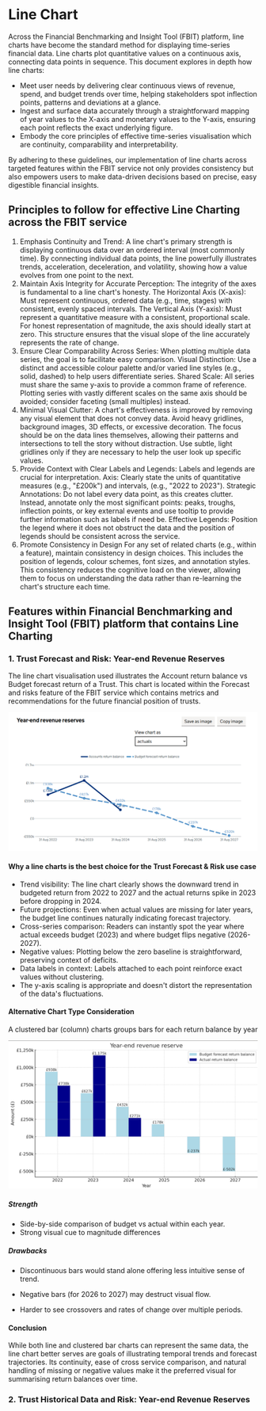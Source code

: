# Line Chart

Across the Financial Benchmarking and Insight Tool (FBIT) platform, line charts have become the standard method for displaying time-series financial data. Line charts plot quantitative values on a continuous axis, connecting data points in sequence. This document explores in depth how line charts:

- Meet user needs by delivering clear continuous views of revenue, spend, and budget trends over time, helping stakeholders spot inflection points, patterns and deviations at a glance.
- Ingest and surface data accurately through a straightforward mapping of year values to the X-axis and monetary values to the Y-axis, ensuring each point reflects the exact underlying figure.
- Embody the core principles of effective time-series visualisation which are continuity, comparability and interpretability.

By adhering to these guidelines, our implementation of line charts across targeted features within the FBIT service not only provides consistency but also empowers users to make data-driven decisions based on precise, easy digestible financial insights.

## Principles to follow for effective Line Charting across the FBIT service

1. Emphasis Continuity and Trend: A line chart's primary strength is displaying continuous data over an ordered interval (most commonly time). By connecting individual data points, the line powerfully illustrates trends, acceleration, deceleration, and volatility, showing how a value evolves from one point to the next.
2. Maintain Axis Integrity for Accurate Perception: The integrity of the axes is fundamental to a line chart's honesty. The Horizontal Axis (X-axis): Must represent continuous, ordered data (e.g., time, stages) with consistent, evenly spaced intervals.
The Vertical Axis (Y-axis): Must represent a quantitative measure with a consistent, proportional scale. For honest representation of magnitude, the axis should ideally start at zero. This structure ensures that the visual slope of the line accurately represents the rate of change.
3. Ensure Clear Comparability Across Series: When plotting multiple data series, the goal is to facilitate easy comparison.
Visual Distinction: Use a distinct and accessible colour palette and/or varied line styles (e.g., solid, dashed) to help users differentiate series.
Shared Scale: All series must share the same y-axis to provide a common frame of reference. Plotting series with vastly different scales on the same axis should be avoided; consider faceting (small multiples) instead.
4. Minimal Visual Clutter: A chart's effectiveness is improved by removing any visual element that does not convey data. Avoid heavy gridlines, background images, 3D effects, or excessive decoration. The focus should be on the data lines themselves, allowing their patterns and intersections to tell the story without distraction. Use subtle, light gridlines only if they are necessary to help the user look up specific values.
5. Provide Context with Clear Labels and Legends: Labels and legends are crucial for interpretation.
Axis: Clearly state the units of quantitative measures (e.g., "£200k") and intervals, (e.g., "2022 to 2023").
Strategic Annotations: Do not label every data point, as this creates clutter. Instead, annotate only the most significant points: peaks, troughs, inflection points, or key external events and use tooltip to provide further information such as labels if need be.
Effective Legends: Position the legend where it does not obstruct the data and the position of legends should be consistent across the service.
6. Promote Consistency in Design
For any set of related charts (e.g., within a feature), maintain consistency in design choices. This includes the position of legends, colour schemes, font sizes, and annotation styles. This consistency reduces the cognitive load on the viewer, allowing them to focus on understanding the data rather than re-learning the chart's structure each time.

## Features within Financial Benchmarking and Insight Tool (FBIT) platform that contains Line Charting

### 1. Trust Forecast and Risk: Year-end Revenue Reserves

The line chart visualisation used illustrates the Account return balance vs Budget forecast return of a Trust. This chart is located within the Forecast and risks feature of the FBIT service which contains metrics and recommendations for the future financial position of trusts.

![Acorn Multi Academy Trust](./images/trust-forecast-and-risks.png)

#### Why a line charts is the best choice for the Trust Forecast & Risk use case

- Trend visibility: The line chart clearly shows the downward trend in budgeted return from 2022 to 2027 and the actual returns spike in 2023 before dropping in 2024.
- Future projections: Even when actual values are missing for later years, the budget line continues naturally indicating forecast trajectory.
- Cross-series comparison: Readers can instantly spot the year where actual exceeds budget (2023) and where budget flips negative (2026-2027).
- Negative values: Plotting below the zero baseline is straightforward, preserving context of deficits.
- Data labels in context: Labels attached to each point reinforce exact values without clustering.
- The y-axis scaling is appropriate and doesn't distort the representation of the data's fluctuations.

#### Alternative Chart Type Consideration

A clustered bar (column) charts groups bars for each return balance by year

![Acorn Multi Academy Trust](./images/trust-forecast-and-risks-alternative-consideration.png)

##### Strength

- Side-by-side comparison of budget vs actual within each year.
- Strong visual cue to magnitude differences

##### Drawbacks

- Discontinuous bars would stand alone offering less intuitive sense of trend.

- Negative bars (for 2026 to 2027) may destruct visual flow.

- Harder to see crossovers and rates of change over multiple periods.

#### Conclusion

While both line and clustered bar charts can represent the same data, the line chart better serves are goals of illustrating temporal trends and forecast trajectories. Its continuity, ease of cross service comparison, and natural handling of missing or negative values make it the preferred visual for summarising return balances over time.

### 2. Trust Historical Data and Risk: Year-end Revenue Reserves

